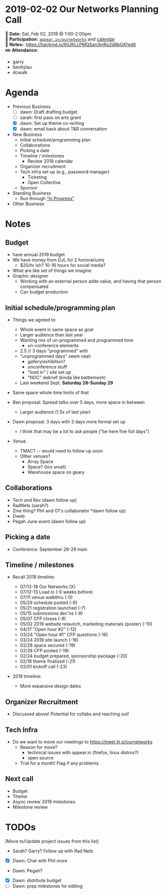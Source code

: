 # 2019-02-02 Our Networks Planning Call

:date: **Date:** Sat, Feb 02, 2018 @ 1:00-2:00pm  
:raising_hand: **Participation:** [`appear.in/ournetworks`](https://appear.in/ournetworks) and [calendar](https://calendar.google.com/calendar/embed?src=aers7atolh0uurlfmkoki9kikg%40group.calendar.google.com&ctz=America%2FToronto)  
:notebook: **Notes:**: https://hackmd.io/thUKLLPMQSan3mRo2d6bGA?edit  
:family: **Attendance:**  
- garry
- benhylau
- dcwalk


# Agenda

- Previous Business
    - [ ] dawn: Draft drafting budget
    - [ ] sarah: first pass on arts grant
    - [x] dawn: Set up theme co-writing  
    - [x] dawn: email back about T&R conversation  
- New Business
    - Initial schedule/programming plan
    - Collaborations
    - Picking a date
    - Timeline / milestones
        - Review 2018 calendar
    - Organizer recruitment
    - Tech infra set up (e.g., password manager)
        - Ticketing
        - Open Collective
    - Sponsor
- Standing Business
  - Run through [“In Progress”](https://github.com/ournetworks/2019/projects/1)
- Other Business

# Notes

## Budget

- have annual 2019 budget
- We have money from DJL for 2 honorariums
    - $20/hr ish? 10-16 hours for social media?
- What are like set of things we imagine
- Graphic designer
    - Working with an external person adds value, and having that person compensated
    - Can budget production 


## Initial schedule/programming plan

- Things we agreed to:
    - Whole event in same space as goal
    - Larger audience than last year
    - Wanting mix of un-programmed and programmed time
        - un-conference elements
    - 2.5 // 3 days "programmed" with
    - "unprogrammed days" seem neat:
        - gallery/exhibition?
        - unconference stuff
        - "load in" / site set up
        - "NOC" debrief (kinda like battlemesh)
    - Last weekend Sept. **Saturday 28-Sunday 29**
    
- Same space whole time limits of that
- Ben proposal: Spread talks over 5 days, more space in between
    - Larger audience (1.5x of last year)
- Dawn proposal: 3 days with 2 days more formal set up 
    - I think that may be a lot to ask people ("be here five full days")

- Venue
    - TMAC? -- would need to follow up soon
    - Other venues?
        - Array Space
        - Space? (too small)
        - Warehouse space on geary

## Collaborations

- Tech and Rev (dawn follow up)
- RadNets (sarah?)
- Zine thing? Phil and O1's collaborator *dawn follow up)
- Dweb
- Pegah June event (dawn follow up)


## Picking a date
 
- Conference: September 28-29 main 

## Timeline / milestones

- Recall 2018 timeline: 
    - 07/13-18 Our Networks (X)
    - 07/12-13 Load in (-0 weeks before)
    - 07/11 venue walkthru (-0)
    - 05/29 schedule posted (-6)
    - 05/21 registration launched (-7)
    - 05/15 submissions dec'ns (-8)
    - 05/07 CFP closes (-9)
    - 05/02 2019 website relaunch, marketing materials (poster) (-10)
    - 04/17 "Open hour #2" (-12)
    - 03/24 "Open hour #1" CFP questions (-16)
    - 03/24 2018 site launch (-16)
    - 02/28 space secured (-19)
    - 02/28 CFP posted (-19)
    - 02/24 budget prepared, sponsorship package (-20)
    - 02/18 theme finalized (-21)
    - 02/01 kickoff call (-23)

- 2019 timeline:
    - More expansive design dates

## Organizer Recruitment

- Discussed above! Potential for collabs and reaching out!

## Tech Infra

- Do we want to move our meetings to https://meet.jit.si/ournetworks
    - Reason for move?
        - technical issues with appear.in (firefox, linux distros?)
        - open source
    - Trial for a month! Flag if any problems

## Next call

- Budget 
- Theme
- Async review 2019 milestones
- Milestone review

# TODOs

[Move to/Update project issues from this list]

- Sarah? Garry? Follow up with Rad Nets
- [x] Dawn: Chat with Phil more
- Dawn: Pegah?
- [x] Dawn: distrbute budget
- [ ] Dawn: prep milestones for editing

